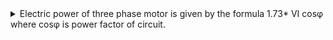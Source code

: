 <details>
<summary>
Electric power of three phase motor is given by the formula 1.73* VI cosφ where cosφ is power factor of circuit.
</summary>
Electric power is the rate of doing work or transferring energy, measured inwatts (W), kilowatts (kW) or horsepower (hp).  
One watt is equal to one joule per second or one newton-meter per second. One horsepower is equal to 746 watts or 550 foot-pounds per second. 

In an electric motor, the mechanical power output is defined as the product of the rotational speed (in revolutions per minute or RPM) and the torque (in pound-feet or newton-meters).  

The torque is the twisting force that makes the motor run and is active from 0% to 100% operating speed.  

The power output depends on the speed of the motor and is zero at 0% speed and normally at its maximum at operating speed.  

The efficiency of an electric motor is the ratio of the mechanical power output to the electrical power input.

The electrical power input is the product of the voltage, current and power factor of the motor.

The efficiency of a motor indicates how well it converts electrical energy into mechanical energy. The higher the efficiency, the less energy is wasted as heat and the lower the operating cost.
</details>
